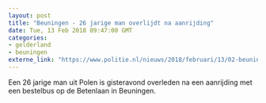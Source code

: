 ```yaml
---
layout: post
title: "Beuningen - 26 jarige man overlijdt na aanrijding"
date: Tue, 13 Feb 2018 09:47:00 GMT
categories: 
- gelderland 
- beuningen 
externe_link: "https://www.politie.nl/nieuws/2018/februari/13/02-beuningen-26-jarige-man-overlijdt-na-aanrijding.html"
---
```


Een 26 jarige man uit Polen is gisteravond overleden na een aanrijding met een bestelbus op de Betenlaan in Beuningen.
